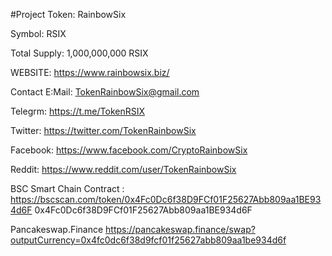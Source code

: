#Project
Token:
RainbowSix

Symbol:
RSIX

Total Supply:
1,000,000,000 RSIX

WEBSITE: 
https://www.rainbowsix.biz/

Contact E:Mail: 
TokenRainbowSix@gmail.com

Telegrm:
https://t.me/TokenRSIX

Twitter:
https://twitter.com/TokenRainbowSix

Facebook:
https://www.facebook.com/CryptoRainbowSix

Reddit:
https://www.reddit.com/user/TokenRainbowSix

BSC Smart Chain Contract :
https://bscscan.com/token/0x4Fc0Dc6f38D9FCf01F25627Abb809aa1BE934d6F
0x4Fc0Dc6f38D9FCf01F25627Abb809aa1BE934d6F

Pancakeswap.Finance
https://pancakeswap.finance/swap?outputCurrency=0x4fc0dc6f38d9fcf01f25627abb809aa1be934d6f
